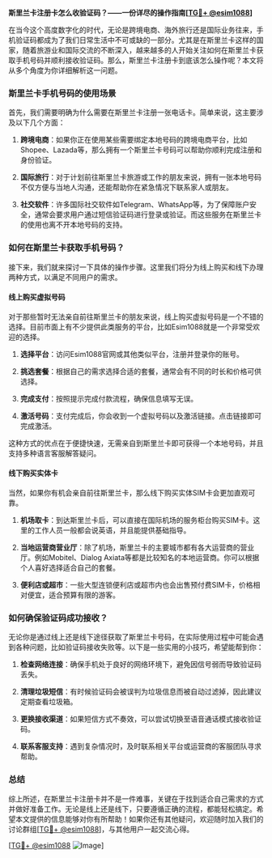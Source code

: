 **斯里兰卡注册卡怎么收验证码？——一份详尽的操作指南[[TG💪+ @esim1088](https://t.me/s/esim1088)]**

在当今这个高度数字化的时代，无论是跨境电商、海外旅行还是国际业务往来，手机验证码都成为了我们日常生活中不可或缺的一部分。尤其是在斯里兰卡这样的国家，随着旅游业和国际交流的不断深入，越来越多的人开始关注如何在斯里兰卡获取手机号码并顺利接收验证码。那么，斯里兰卡注册卡到底该怎么操作呢？本文将从多个角度为你详细解析这一问题。

### 斯里兰卡手机号码的使用场景

首先，我们需要明确为什么需要在斯里兰卡注册一张电话卡。简单来说，这主要涉及以下几个方面：

1. **跨境电商**：如果你正在使用某些需要绑定本地号码的跨境电商平台，比如Shopee、Lazada等，那么拥有一个斯里兰卡号码可以帮助你顺利完成注册和身份验证。
   
2. **国际旅行**：对于计划前往斯里兰卡旅游或工作的朋友来说，拥有一张本地号码不仅方便与当地人沟通，还能帮助你在紧急情况下联系家人或朋友。

3. **社交软件**：许多国际社交软件如Telegram、WhatsApp等，为了保障账户安全，通常会要求用户通过短信验证码进行登录或验证。而这些服务在斯里兰卡的使用也离不开本地号码的支持。

### 如何在斯里兰卡获取手机号码？

接下来，我们就来探讨一下具体的操作步骤。这里我们将分为线上购买和线下办理两种方式，以满足不同用户的需求。

#### 线上购买虚拟号码

对于那些暂时无法亲自前往斯里兰卡的朋友来说，线上购买虚拟号码是一个不错的选择。目前市面上有不少提供此类服务的平台，比如Esim1088就是一个非常受欢迎的选择。

1. **选择平台**：访问Esim1088官网或其他类似平台，注册并登录你的账号。
   
2. **挑选套餐**：根据自己的需求选择合适的套餐，通常会有不同的时长和价格可供选择。

3. **完成支付**：按照提示完成付款流程，确保信息填写无误。

4. **激活号码**：支付完成后，你会收到一个虚拟号码以及激活链接。点击链接即可完成激活。

这种方式的优点在于便捷快速，无需亲自到斯里兰卡即可获得一个本地号码，并且支持多种语言客服解答疑问。

#### 线下购买实体卡

当然，如果你有机会亲自前往斯里兰卡，那么线下购买实体SIM卡会更加直观可靠。

1. **机场取卡**：到达斯里兰卡后，可以直接在国际机场的服务柜台购买SIM卡。这里的工作人员一般都会说英语，并且能提供基础指导。

2. **当地运营商营业厅**：除了机场，斯里兰卡的主要城市都有各大运营商的营业厅。例如Mobitel、Dialog Axiata等都是比较知名的本地运营商。你可以根据个人喜好选择适合自己的套餐。

3. **便利店或超市**：一些大型连锁便利店或超市内也会出售预付费SIM卡，价格相对便宜，适合预算有限的游客。

### 如何确保验证码成功接收？

无论你是通过线上还是线下途径获取了斯里兰卡号码，在实际使用过程中可能会遇到各种问题，比如验证码接收失败等。以下是一些实用的小技巧，希望能帮到你：

1. **检查网络连接**：确保手机处于良好的网络环境下，避免因信号弱而导致验证码丢失。

2. **清理垃圾短信**：有时候验证码会被误判为垃圾信息而被自动过滤掉，因此建议定期查看垃圾箱。

3. **更换接收渠道**：如果短信方式不奏效，可以尝试切换至语音通话模式接收验证码。

4. **联系客服支持**：遇到复杂情况时，及时联系相关平台或运营商的客服团队寻求帮助。

### 总结

综上所述，在斯里兰卡注册卡并不是一件难事，关键在于找到适合自己需求的方式并做好准备工作。无论是线上还是线下，只要遵循正确的流程，都能轻松搞定。希望本文提供的信息能够对你有所帮助！如果你还有其他疑问，欢迎随时加入我们的讨论群组[[TG💪+ @esim1088](https://t.me/s/esim1088)]，与其他用户一起交流心得。

[[TG💪+ @esim1088](https://t.me/s/esim1088) ![Image](https://i.postimg.cc/4NQfJmqS/Snipaste-2025-05-13-00-14-12.png)]